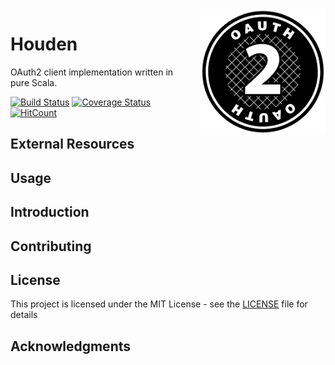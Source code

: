 <img align="right" src="resources/oauth.png" height="200px" style="padding-left: 20px"/>

# Houden

OAuth2 client implementation written in pure Scala.
 
[![Build Status](https://travis-ci.org/iomonad/houden.svg?branch=master)](https://travis-ci.org/iomonad/houden)
[![Coverage Status](https://coveralls.io/repos/github/iomonad/houden/badge.svg?branch=master)](https://coveralls.io/github/iomonad/houden?branch=master)
[![HitCount](http://hits.dwyl.io/iomonad/houden.svg)](http://hits.dwyl.io/iomonad/houden)

## External Resources

## Usage

## Introduction

## Contributing

## License

This project is licensed under the MIT License - see the [LICENSE](LICENSE) file for details

## Acknowledgments
